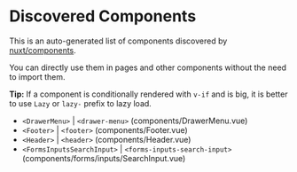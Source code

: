 # Discovered Components

This is an auto-generated list of components discovered by [nuxt/components](https://github.com/nuxt/components).

You can directly use them in pages and other components without the need to import them.

**Tip:** If a component is conditionally rendered with `v-if` and is big, it is better to use `Lazy` or `lazy-` prefix to lazy load.

- `<DrawerMenu>` | `<drawer-menu>` (components/DrawerMenu.vue)
- `<Footer>` | `<footer>` (components/Footer.vue)
- `<Header>` | `<header>` (components/Header.vue)
- `<FormsInputsSearchInput>` | `<forms-inputs-search-input>` (components/forms/inputs/SearchInput.vue)
